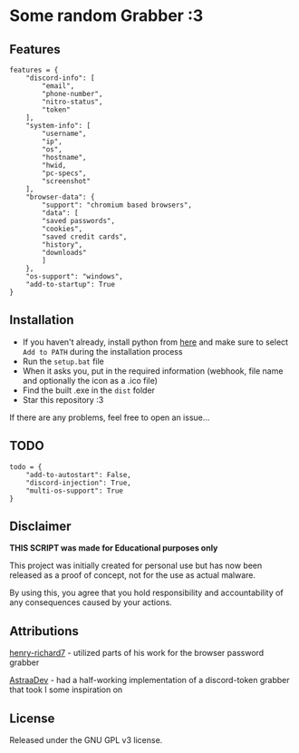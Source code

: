 # Some random Grabber :3

## Features

```
features = {
    "discord-info": [
        "email",
        "phone-number",
        "nitro-status",
        "token"
    ],
    "system-info": [
        "username",
        "ip",
        "os",
        "hostname",
        "hwid,
        "pc-specs",
        "screenshot"
    ],
    "browser-data": {
        "support": "chromium based browsers",
        "data": [
        "saved passwords",
        "cookies",
        "saved credit cards",
        "history",
        "downloads"
        ]
    },
    "os-support": "windows",
    "add-to-startup": True
}
```

## Installation
- If you haven't already, install python from [here](https://www.python.org/ftp/python/3.11.6/python-3.11.6-amd64.exe) and make sure to select `Add to PATH` during the installation process
- Run the `setup.bat` file
- When it asks you, put in the required information (webhook, file name and optionally the icon as a .ico file)
- Find the built .exe in the `dist` folder
- Star this repository :3

If there are any problems, feel free to open an issue...

## TODO

```
todo = {
    "add-to-autostart": False,
    "discord-injection": True,
    "multi-os-support": True
}
```

## Disclaimer

**THIS SCRIPT was made for Educational purposes only**

This project was initially created for personal use but has now been released as a proof of concept, not for the use as actual malware.

By using this, you agree that you hold responsibility and accountability of any consequences caused by your actions.

## Attributions

[henry-richard7](https://github.com/henry-richard7) - utilized parts of his work for the browser password grabber

[AstraaDev](https://github.com/AstraaDev) - had a half-working implementation of a discord-token grabber that took I some inspiration on

## License

Released under the GNU GPL v3 license.


